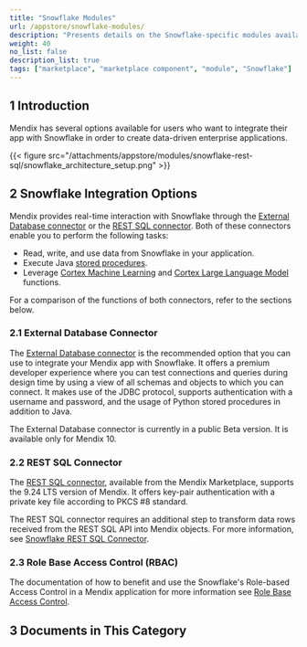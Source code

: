 ```yaml
---
title: "Snowflake Modules"
url: /appstore/snowflake-modules/
description: "Presents details on the Snowflake-specific modules available in the Mendix Marketplace."
weight: 40
no_list: false
description_list: true
tags: ["marketplace", "marketplace component", "module", "Snowflake"]
---
```


## 1 Introduction

Mendix has several options available for users who want to integrate their app with Snowflake in order to create data-driven enterprise applications.

{{< figure src="/attachments/appstore/modules/snowflake-rest-sql/snowflake_architecture_setup.png" >}}

## 2 Snowflake Integration Options  

Mendix provides real-time interaction with Snowflake through the [External Database connector](https://marketplace.mendix.com/link/component/219862) or the [REST SQL connector](https://marketplace.mendix.com/link/component/225717). Both of these connectors enable you to perform the following tasks:

* Read, write, and use data from Snowflake in your application.
* Execute Java [stored procedures](https://docs.snowflake.com/en/developer-guide/stored-procedure/stored-procedures-overview).
* Leverage [Cortex Machine Learning](https://docs.snowflake.com/en/guides-overview-ml-functions) and [Cortex Large Language Model](https://docs.snowflake.com/en/user-guide/snowflake-cortex/llm-functions) functions.

For a comparison of the functions of both connectors, refer to the sections below.

### 2.1 External Database Connector

The [External Database connector](https://marketplace.mendix.com/link/component/219862) is the recommended option that you can use to integrate your Mendix app with Snowflake. It offers a premium developer experience where you can test connections and queries during design time by using a view of all schemas and objects to which you can connect. It makes use of the JDBC protocol, supports authentication with a username and password, and the usage of Python stored procedures in addition to Java. 

The External Database connector is currently in a public Beta version. It is available only for Mendix 10.

### 2.2 REST SQL Connector

The [REST SQL connector](https://marketplace.mendix.com/link/component/225717), available from the Mendix Marketplace, supports the 9.24 LTS version of Mendix. It offers key-pair authentication with a private key file according to PKCS #8 standard.

The REST SQL connector requires an additional step to transform data rows received from the REST SQL API into Mendix objects. For more information, see [Snowflake REST SQL Connector](/appstore/connectors/snowflake/snowflake-rest-sql/).

### 2.3 Role Base Access Control (RBAC)

The documentation of how to benefit and use the Snowflake's Role-based Access Control in a Mendix application for more information see [Role Base Access Control](/appstore/connectors/snowflake/snowflake-role-based-access-control-RBAC/).

## 3 Documents in This Category

